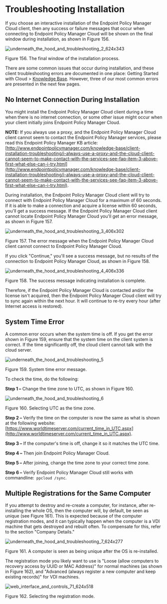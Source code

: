 # Troubleshooting Installation

If you choose an interactive installation of the Endpoint Policy Manager Cloud client, then any
success or failure messages that occur when connecting to Endpoint Policy Manager Cloud will be
shown on the final window during installation, as shown in Figure 156.

![underneath_the_hood_and_troubleshooting_2_624x343](/img/product_docs/endpointpolicymanager/endpointpolicymanager/troubleshooting/cloud/underhood/underneath_the_hood_and_troubleshooting_2_624x343.webp)

Figure 156. The final window of the installation process.

There are some common issues that occur during installation, and these client troubleshooting errors
are documented in one place: Getting Started with Cloud >
[Knowledge Base](/docs/endpointpolicymanager/endpointpolicymanager/cloud/overview/knowledgebase.md). However, three of our most common errors
are presented in the next few pages.

## No Internet Connection During Installation

You might install the Endpoint Policy Manager Cloud client during a time when there is no internet
connection, or some other issue might occur when your client initially joins Endpoint Policy Manager
Cloud.

**NOTE:** If you always use a proxy, and the Endpoint Policy Manager Cloud client cannot seem to
contact the Endpoint Policy Manager services, please read this Endpoint Policy Manager KB article:
[http://www.endpointpolicymanager.com/knowledge-base/client-installation-troubleshooting/i-always-use-a-proxy-and-the-cloud-client-cannot-seem-to-make-contact-with-the-services-see-faq-item-3-above-first-what-else-can-i-try.html](http://www.endpointpolicymanager.com/knowledge-base/client-installation-troubleshooting/i-always-use-a-proxy-and-the-cloud-client-cannot-seem-to-make-contact-with-the-services-see-faq-item-3-above-first-what-else-can-i-try.html).

During installation, the Endpoint Policy Manager Cloud client will try to connect with Endpoint
Policy Manager Cloud for a maximum of 60 seconds. If it is able to make a connection and acquire a
license within 60 seconds, you'll get a success message. If the Endpoint Policy Manager Cloud client
cannot locate Endpoint Policy Manager Cloud you'll get an error message, as shown in Figure 157.

![underneath_the_hood_and_troubleshooting_3_406x302](/img/product_docs/endpointpolicymanager/endpointpolicymanager/troubleshooting/cloud/underhood/underneath_the_hood_and_troubleshooting_3_406x302.webp)

Figure 157. The error message when the Endpoint Policy Manager Cloud client cannot connect to
Endpoint Policy Manager Cloud.

If you click "Continue," you'll see a success message, but no results of the connection to Endpoint
Policy Manager Cloud, as shown in Figure 158.

![underneath_the_hood_and_troubleshooting_4_406x336](/img/product_docs/endpointpolicymanager/endpointpolicymanager/troubleshooting/cloud/underhood/underneath_the_hood_and_troubleshooting_4_406x336.webp)

Figure 158. The success message indicating installation is complete.

Therefore, if the Endpoint Policy Manager Cloud is contacted and/or the license isn't acquired, then
the Endpoint Policy Manager Cloud client will try to sync again within the next hour. It will
continue to re-try every hour (after Internet access is restored).

## System Time Error

A common error occurs when the system time is off. If you get the error shown in Figure 159, ensure
that the system time on the client system is correct. If the time significantly off, the cloud
client cannot talk with the cloud server.

![underneath_the_hood_and_troubleshooting_5](/img/product_docs/endpointpolicymanager/endpointpolicymanager/troubleshooting/cloud/underhood/underneath_the_hood_and_troubleshooting_5.webp)

Figure 159. System time error message.

To check the time, do the following:

**Step 1 –** Change the time zone to UTC, as shown in Figure 160.

![underneath_the_hood_and_troubleshooting_6](/img/product_docs/endpointpolicymanager/endpointpolicymanager/troubleshooting/cloud/underhood/underneath_the_hood_and_troubleshooting_6.webp)

Figure 160. Selecting UTC as the time zone.

**Step 2 –** Verify the time on the computer is now the same as what is shown at the following
website:
[https://www.worldtimeserver.com/current_time_in_UTC.aspx](http://www.worldtimeserver.com/current_time_in_UTC.aspx).

**Step 3 –** If the computer's time is off, change it so it matches the UTC time.

**Step 4 –** Then join Endpoint Policy Manager Cloud.

**Step 5 –** After joining, change the time zone to your correct time zone.

**Step 6 –** Verify Endpoint Policy Manager Cloud still works with commandline:` ppcloud /sync`.

## Multiple Registrations for the Same Computer

If you attempt to destroy and re-create a computer, for instance, after re-installing the whole OS,
then the computer will, by default, be seen as unique (see Figure 161). This is expected because of
the computer registration modes, and it can typically happen when the computer is a VDI machine that
gets destroyed and rebuilt often. To compensate for this, refer to the section "Company Details."

![underneath_the_hood_and_troubleshooting_7_624x277](/img/product_docs/endpointpolicymanager/endpointpolicymanager/troubleshooting/cloud/underhood/underneath_the_hood_and_troubleshooting_7_624x277.webp)

Figure 161. A computer is seen as being unique after the OS is re-installed.

The registration mode you likely want to use is "Loose (allow computers to recovery access by UUID
or MAC Address)" for normal machines (as shown in Figure 162), and "Advanced (always register a new
computer and keep existing records)" for VDI machines.

![web_interface_and_controls_71_624x518](/img/product_docs/endpointpolicymanager/endpointpolicymanager/troubleshooting/cloud/underhood/web_interface_and_controls_71_624x518.webp)

Figure 162. Selecting the registration mode.
